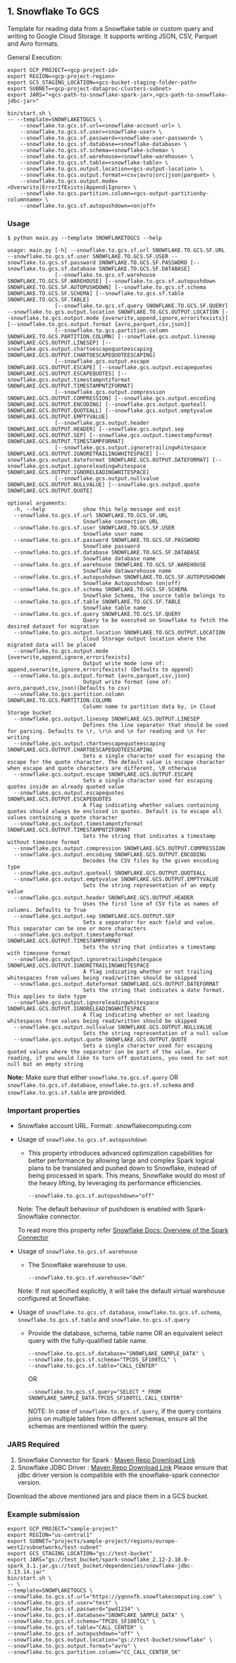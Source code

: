 ## 1. Snowflake To GCS

Template for reading data from a Snowflake table or custom query and writing to Google Cloud Storage. It supports writing JSON, CSV, Parquet and Avro formats.

General Execution:

```
export GCP_PROJECT=<gcp-project-id>
export REGION=<gcp-project-region>
export GCS_STAGING_LOCATION=<gcs-bucket-staging-folder-path>
export SUBNET=<gcp-project-dataproc-clusters-subnet>
export JARS="<gcs-path-to-snowflake-spark-jar>,<gcs-path-to-snowflake-jdbc-jar>"

bin/start.sh \
-- --template=SNOWFLAKETOGCS \
    --snowflake.to.gcs.sf.url=<snowflake-account-url> \
    --snowflake.to.gcs.sf.user=<snowflake-user> \
    --snowflake.to.gcs.sf.password=<snowflake-user-password> \
    --snowflake.to.gcs.sf.database=<snowflake-database> \
    --snowflake.to.gcs.sf.schema=<snowflake-schema> \
    --snowflake.to.gcs.sf.warehouse=<snowflake-warehouse> \
    --snowflake.to.gcs.sf.table=<snowflake-table> \
    --snowflake.to.gcs.output.location=<gcs-output-location> \
    --snowflake.to.gcs.output.format=<csv|avro|orc|json|parquet> \
    --snowflake.to.gcs.output.mode=<Overwrite|ErrorIfExists|Append|Ignore> \
    --snowflake.to.gcs.partition.column=<gcs-output-partitionby-columnname> \
    --snowflake.to.gcs.sf.autopushdown=<on|off>
```

### Usage

```
$ python main.py --template SNOWFLAKETOGCS --help

usage: main.py [-h] --snowflake.to.gcs.sf.url SNOWFLAKE.TO.GCS.SF.URL --snowflake.to.gcs.sf.user SNOWFLAKE.TO.GCS.SF.USER --snowflake.to.gcs.sf.password SNOWFLAKE.TO.GCS.SF.PASSWORD [--snowflake.to.gcs.sf.database SNOWFLAKE.TO.GCS.SF.DATABASE]
               [--snowflake.to.gcs.sf.warehouse SNOWFLAKE.TO.GCS.SF.WAREHOUSE] [--snowflake.to.gcs.sf.autopushdown SNOWFLAKE.TO.GCS.SF.AUTOPUSHDOWN] [--snowflake.to.gcs.sf.schema SNOWFLAKE.TO.GCS.SF.SCHEMA] [--snowflake.to.gcs.sf.table SNOWFLAKE.TO.GCS.SF.TABLE]
               [--snowflake.to.gcs.sf.query SNOWFLAKE.TO.GCS.SF.QUERY] --snowflake.to.gcs.output.location SNOWFLAKE.TO.GCS.OUTPUT.LOCATION [--snowflake.to.gcs.output.mode {overwrite,append,ignore,errorifexists}] [--snowflake.to.gcs.output.format {avro,parquet,csv,json}]
               [--snowflake.to.gcs.partition.column SNOWFLAKE.TO.GCS.PARTITION.COLUMN] [--snowflake.gcs.output.linesep SNOWFLAKE.GCS.OUTPUT.LINESEP] [--snowflake.gcs.output.chartoescapequoteescaping SNOWFLAKE.GCS.OUTPUT.CHARTOESCAPEQUOTEESCAPING]
               [--snowflake.gcs.output.escape SNOWFLAKE.GCS.OUTPUT.ESCAPE] [--snowflake.gcs.output.escapequotes SNOWFLAKE.GCS.OUTPUT.ESCAPEQUOTES] [--snowflake.gcs.output.timestampntzformat SNOWFLAKE.GCS.OUTPUT.TIMESTAMPNTZFORMAT]
               [--snowflake.gcs.output.compression SNOWFLAKE.GCS.OUTPUT.COMPRESSION] [--snowflake.gcs.output.encoding SNOWFLAKE.GCS.OUTPUT.ENCODING] [--snowflake.gcs.output.quoteall SNOWFLAKE.GCS.OUTPUT.QUOTEALL] [--snowflake.gcs.output.emptyvalue SNOWFLAKE.GCS.OUTPUT.EMPTYVALUE]
               [--snowflake.gcs.output.header SNOWFLAKE.GCS.OUTPUT.HEADER] [--snowflake.gcs.output.sep SNOWFLAKE.GCS.OUTPUT.SEP] [--snowflake.gcs.output.timestampformat SNOWFLAKE.GCS.OUTPUT.TIMESTAMPFORMAT]
               [--snowflake.gcs.output.ignoretrailingwhitespace SNOWFLAKE.GCS.OUTPUT.IGNORETRAILINGWHITESPACE] [--snowflake.gcs.output.dateformat SNOWFLAKE.GCS.OUTPUT.DATEFORMAT] [--snowflake.gcs.output.ignoreleadingwhitespace SNOWFLAKE.GCS.OUTPUT.IGNORELEADINGWHITESPACE]
               [--snowflake.gcs.output.nullvalue SNOWFLAKE.GCS.OUTPUT.NULLVALUE] [--snowflake.gcs.output.quote SNOWFLAKE.GCS.OUTPUT.QUOTE]

optional arguments:
  -h, --help            show this help message and exit
  --snowflake.to.gcs.sf.url SNOWFLAKE.TO.GCS.SF.URL
                        Snowflake connection URL
  --snowflake.to.gcs.sf.user SNOWFLAKE.TO.GCS.SF.USER
                        Snowflake user name
  --snowflake.to.gcs.sf.password SNOWFLAKE.TO.GCS.SF.PASSWORD
                        Snowflake password
  --snowflake.to.gcs.sf.database SNOWFLAKE.TO.GCS.SF.DATABASE
                        Snowflake database name
  --snowflake.to.gcs.sf.warehouse SNOWFLAKE.TO.GCS.SF.WAREHOUSE
                        Snowflake datawarehouse name
  --snowflake.to.gcs.sf.autopushdown SNOWFLAKE.TO.GCS.SF.AUTOPUSHDOWN
                        Snowflake Autopushdown (on|off)
  --snowflake.to.gcs.sf.schema SNOWFLAKE.TO.GCS.SF.SCHEMA
                        Snowflake Schema, the source table belongs to
  --snowflake.to.gcs.sf.table SNOWFLAKE.TO.GCS.SF.TABLE
                        Snowflake table name
  --snowflake.to.gcs.sf.query SNOWFLAKE.TO.GCS.SF.QUERY
                        Query to be executed on Snowflake to fetch the desired dataset for migration
  --snowflake.to.gcs.output.location SNOWFLAKE.TO.GCS.OUTPUT.LOCATION
                        Cloud Storage output location where the migrated data will be placed
  --snowflake.to.gcs.output.mode {overwrite,append,ignore,errorifexists}
                        Output write mode (one of: append,overwrite,ignore,errorifexists) (Defaults to append)
  --snowflake.to.gcs.output.format {avro,parquet,csv,json}
                        Output write format (one of: avro,parquet,csv,json)(Defaults to csv)
  --snowflake.to.gcs.partition.column SNOWFLAKE.TO.GCS.PARTITION.COLUMN
                        Column name to partition data by, in Cloud Storage bucket
  --snowflake.gcs.output.linesep SNOWFLAKE.GCS.OUTPUT.LINESEP
                        Defines the line separator that should be used for parsing. Defaults to \r, \r\n and \n for reading and \n for writing
  --snowflake.gcs.output.chartoescapequoteescaping SNOWFLAKE.GCS.OUTPUT.CHARTOESCAPEQUOTEESCAPING
                        Sets a single character used for escaping the escape for the quote character. The default value is escape character when escape and quote characters are different, \0 otherwise
  --snowflake.gcs.output.escape SNOWFLAKE.GCS.OUTPUT.ESCAPE
                        Sets a single character used for escaping quotes inside an already quoted value
  --snowflake.gcs.output.escapequotes SNOWFLAKE.GCS.OUTPUT.ESCAPEQUOTES
                        A flag indicating whether values containing quotes should always be enclosed in quotes. Default is to escape all values containing a quote character
  --snowflake.gcs.output.timestampntzformat SNOWFLAKE.GCS.OUTPUT.TIMESTAMPNTZFORMAT
                        Sets the string that indicates a timestamp without timezone format
  --snowflake.gcs.output.compression SNOWFLAKE.GCS.OUTPUT.COMPRESSION
  --snowflake.gcs.output.encoding SNOWFLAKE.GCS.OUTPUT.ENCODING
                        Decodes the CSV files by the given encoding type
  --snowflake.gcs.output.quoteall SNOWFLAKE.GCS.OUTPUT.QUOTEALL
  --snowflake.gcs.output.emptyvalue SNOWFLAKE.GCS.OUTPUT.EMPTYVALUE
                        Sets the string representation of an empty value
  --snowflake.gcs.output.header SNOWFLAKE.GCS.OUTPUT.HEADER
                        Uses the first line of CSV file as names of columns. Defaults to True
  --snowflake.gcs.output.sep SNOWFLAKE.GCS.OUTPUT.SEP
                        Sets a separator for each field and value. This separator can be one or more characters
  --snowflake.gcs.output.timestampformat SNOWFLAKE.GCS.OUTPUT.TIMESTAMPFORMAT
                        Sets the string that indicates a timestamp with timezone format
  --snowflake.gcs.output.ignoretrailingwhitespace SNOWFLAKE.GCS.OUTPUT.IGNORETRAILINGWHITESPACE
                        A flag indicating whether or not trailing whitespaces from values being read/written should be skipped
  --snowflake.gcs.output.dateformat SNOWFLAKE.GCS.OUTPUT.DATEFORMAT
                        Sets the string that indicates a date format. This applies to date type
  --snowflake.gcs.output.ignoreleadingwhitespace SNOWFLAKE.GCS.OUTPUT.IGNORELEADINGWHITESPACE
                        A flag indicating whether or not leading whitespaces from values being read/written should be skipped
  --snowflake.gcs.output.nullvalue SNOWFLAKE.GCS.OUTPUT.NULLVALUE
                        Sets the string representation of a null value
  --snowflake.gcs.output.quote SNOWFLAKE.GCS.OUTPUT.QUOTE
                        Sets a single character used for escaping quoted values where the separator can be part of the value. For reading, if you would like to turn off quotations, you need to set not null but an empty string
```
**Note:** Make sure that either `snowflake.to.gcs.sf.query` OR `snowflake.to.gcs.sf.database`, `snowflake.to.gcs.sf.schema` and `snowflake.to.gcs.sf.table` are provided.

### Important properties

* Snowflake account URL. Format: <account-identifier>.snowflakecomputing.com
* Usage of `snowflake.to.gcs.sf.autopushdown`
    * This property introduces advanced optimization capabilities for better performance by allowing large and complex Spark logical plans to be translated and pushed down to Snowflake, instead of being processed in spark. This means, Snowflake would do most of the heavy lifting, by leveraging its performance efficiencies.
        ```
        --snowflake.to.gcs.sf.autopushdown="off"
        ```
    Note: The default behaviour of pushdown is enabled with Spark-Snowflake connector.

    To read more this property refer [Snowflake Docs: Overview of the Spark Connector](https://docs.snowflake.com/en/user-guide/spark-connector-overview.html#query-pushdown)

* Usage of `snowflake.to.gcs.sf.warehouse`
    * The Snowflake warehouse to use.
        ```
        --snowflake.to.gcs.sf.warehouse="dwh"
        ```
    Note: If not specified explicitly, it will take the default virtual warehouse configured at Snowflake.


* Usage of `snowflake.to.gcs.sf.database`, `snowflake.to.gcs.sf.schema`, `snowflake.to.gcs.sf.table` and `snowflake.to.gcs.sf.query`
    * Provide the database, schema, table name OR an equivalent select query with the fully-qualified table name.
        ```
        --snowflake.to.gcs.sf.database="SNOWFLAKE_SAMPLE_DATA" \
        --snowflake.to.gcs.sf.schema="TPCDS_SF100TCL" \
        --snowflake.to.gcs.sf.table="CALL_CENTER"
        ```
      OR
        ```
        --snowflake.to.gcs.sf.query="SELECT * FROM SNOWFLAKE_SAMPLE_DATA.TPCDS_SF100TCL.CALL_CENTER"
        ```
        NOTE: In case of `snowflake.to.gcs.sf.query`, if the query contains joins on multiple tables from different schemas, ensure all the schemas are mentioned within the query.

### JARS Required

1. Snowflake Connector for Spark : [Maven Repo Download Link](https://mvnrepository.com/artifact/net.snowflake/spark-snowflake)
2. Snowflake JDBC Driver : [Maven Repo Download Link](https://mvnrepository.com/artifact/net.snowflake/snowflake-jdbc) Please ensure that jdbc driver version is compatible with the snowflake-spark connector version.

Download the above mentioned jars and place them in a GCS bucket.

### Example submission
```
export GCP_PROJECT="sample-project"
export REGION="us-central1"
export SUBNET="projects/sample-project/regions/europe-west2/subnetworks/test-subnet"
export GCS_STAGING_LOCATION="gs://test-bucket"
export JARS="gs://test_bucket/spark-snowflake_2.12-2.10.0-spark_3.1.jar,gs://test_bucket/dependencies/snowflake-jdbc-3.13.14.jar"
bin/start.sh \
-- \
--template=SNOWFLAKETOGCS \
--snowflake.to.gcs.sf.url="https://yqnnxfk.snowflakecomputing.com" \
--snowflake.to.gcs.sf.user="test" \
--snowflake.to.gcs.sf.password="pwd1234" \
--snowflake.to.gcs.sf.database="SNOWFLAKE_SAMPLE_DATA" \
--snowflake.to.gcs.sf.schema="TPCDS_SF100TCL" \
--snowflake.to.gcs.sf.table="CALL_CENTER" \
--snowflake.to.gcs.sf.autopushdown="off" \
--snowflake.to.gcs.output.location="gs://test-bucket/snowflake" \
--snowflake.to.gcs.output.format="avro" \
--snowflake.to.gcs.partition.column="CC_CALL_CENTER_SK"
```

